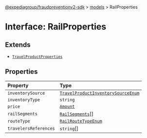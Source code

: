 [@expediagroup/fraudpreventionv2-sdk](../../index.md) > [models](../index.md) > RailProperties

# Interface: RailProperties

## Extends

-   [`TravelProductProperties`](interface.TravelProductProperties.md)

## Properties

| Property              | Type                                                                                                 |
| :-------------------- | :--------------------------------------------------------------------------------------------------- |
| `inventorySource`     | [`TravelProductInventorySourceEnum`](../type-aliases/type-alias.TravelProductInventorySourceEnum.md) |
| `inventoryType`       | `string`                                                                                             |
| `price`               | [`Amount`](../classes/class.Amount.md)                                                               |
| `railSegments`        | [`RailSegments`](../classes/class.RailSegments.md)[]                                                 |
| `routeType`           | [`RailRouteTypeEnum`](../type-aliases/type-alias.RailRouteTypeEnum.md)                               |
| `travelersReferences` | `string`[]                                                                                           |
